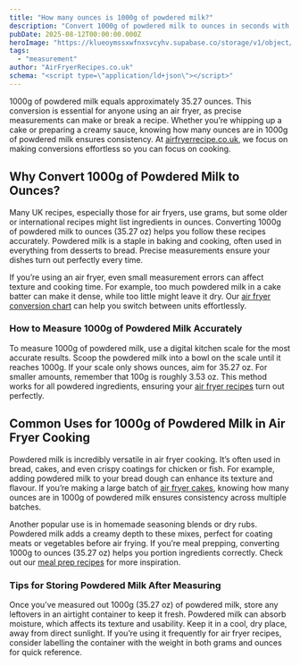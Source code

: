 ```yaml
---
title: "How many ounces is 1000g of powdered milk?"
description: "Convert 1000g of powdered milk to ounces in seconds with our easy guide. Perfect for air fryer recipes and precise measurements."
pubDate: 2025-08-12T00:00:00.000Z
heroImage: "https://klueoymssxwfnxsvcyhv.supabase.co/storage/v1/object/public/md/how-many-ounces-is-1000g-powdered-milk-575381d1.webp"
tags:
  - "measurement"
author: "AirFryerRecipes.co.uk"
schema: "<script type=\"application/ld+json\"></script>"
---
```


<p>1000g of powdered milk equals approximately 35.27 ounces. This conversion is essential for anyone using an air fryer, as precise measurements can make or break a recipe. Whether you’re whipping up a cake or preparing a creamy sauce, knowing how many ounces are in 1000g of powdered milk ensures consistency. At <a href=https://www.airfryerrecipe.co.uk/>airfryerrecipe.co.uk</a>, we focus on making conversions effortless so you can focus on cooking.</p>

<h2>Why Convert 1000g of Powdered Milk to Ounces?</h2>
<p>Many UK recipes, especially those for air fryers, use grams, but some older or international recipes might list ingredients in ounces. Converting 1000g of powdered milk to ounces (35.27 oz) helps you follow these recipes accurately. Powdered milk is a staple in baking and cooking, often used in everything from desserts to bread. Precise measurements ensure your dishes turn out perfectly every time.</p>
<p>If you’re using an air fryer, even small measurement errors can affect texture and cooking time. For example, too much powdered milk in a cake batter can make it dense, while too little might leave it dry. Our <a href=https://www.airfryerrecipe.co.uk/air-fryer-conversion-chart>air fryer conversion chart</a> can help you switch between units effortlessly.</p>

<h3>How to Measure 1000g of Powdered Milk Accurately</h3>
<p>To measure 1000g of powdered milk, use a digital kitchen scale for the most accurate results. Scoop the powdered milk into a bowl on the scale until it reaches 1000g. If your scale only shows ounces, aim for 35.27 oz. For smaller amounts, remember that 100g is roughly 3.53 oz. This method works for all powdered ingredients, ensuring your <a href=https://www.airfryerrecipe.co.uk/recipes>air fryer recipes</a> turn out perfectly.</p>

<h2>Common Uses for 1000g of Powdered Milk in Air Fryer Cooking</h2>
<p>Powdered milk is incredibly versatile in air fryer cooking. It’s often used in bread, cakes, and even crispy coatings for chicken or fish. For example, adding powdered milk to your bread dough can enhance its texture and flavour. If you’re making a large batch of <a href=https://www.airfryerrecipe.co.uk/recipe-category/cakes>air fryer cakes</a>, knowing how many ounces are in 1000g of powdered milk ensures consistency across multiple batches.</p>
<p>Another popular use is in homemade seasoning blends or dry rubs. Powdered milk adds a creamy depth to these mixes, perfect for coating meats or vegetables before air frying. If you’re meal prepping, converting 1000g to ounces (35.27 oz) helps you portion ingredients correctly. Check out our <a href=https://www.airfryerrecipe.co.uk/recipe-category/meal-prep>meal prep recipes</a> for more inspiration.</p>

<h3>Tips for Storing Powdered Milk After Measuring</h3>
<p>Once you’ve measured out 1000g (35.27 oz) of powdered milk, store any leftovers in an airtight container to keep it fresh. Powdered milk can absorb moisture, which affects its texture and usability. Keep it in a cool, dry place, away from direct sunlight. If you’re using it frequently for air fryer recipes, consider labelling the container with the weight in both grams and ounces for quick reference.</p>